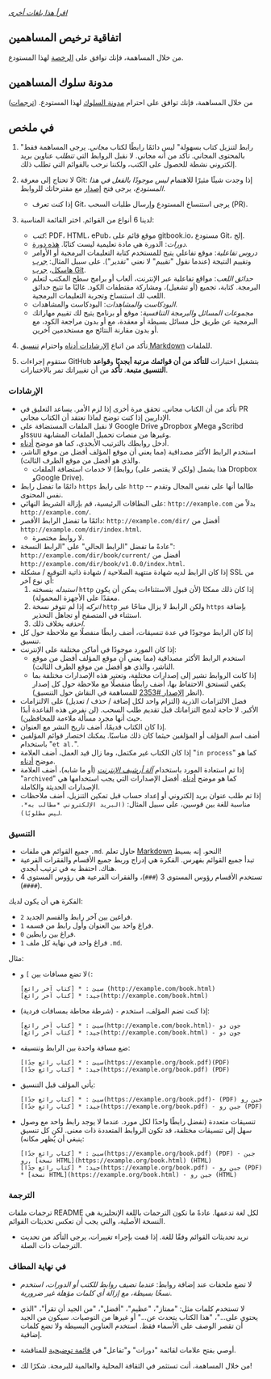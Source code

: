 *[اقرأ هذا بلغات أخرى](README.md#translations)*

## اتفاقية ترخيص المساهمين

من خلال المساهمة، فإنك توافق على [الرخصة](../LICENSE) لهذا المستودع.

## مدونة سلوك المساهمين

من خلال المساهمة، فإنك توافق على احترام [مدونة السلوك](CODE_OF_CONDUCT.md) لهذا المستودع. ([ترجمات](README.md#translations))

## في ملخص

1. "رابط لتنزيل كتاب بسهولة" ليس دائمًا رابطًا لكتاب *مجاني*. يرجى المساهمة فقط بالمحتوى المجاني. تأكد من أنه مجاني. لا نقبل الروابط التي *تتطلب* عناوين بريد إلكتروني نشطة للحصول على الكتب، ولكننا نرحب بالقوائم التي تطلب ذلك.

2. لا تحتاج إلى معرفة Git: إذا وجدت شيئًا مثيرًا للاهتمام *ليس موجودًا بالفعل في هذا المستودع*، يرجى فتح [إصدار](https://github.com/EbookFoundation/free-programming-books/issues) مع مقترحاتك للروابط.
    - إذا كنت تعرف Git، يرجى استنساخ المستودع وإرسال طلبات السحب (PR).

3. لدينا 6 أنواع من القوائم. اختر القائمة المناسبة:

    - *كتب*: PDF، HTML، ePub، موقع قائم على gitbook.io، مستودع Git، إلخ.
    - *دورات*: الدورة هي مادة تعليمية ليست كتابًا. [هذه دورة](http://ocw.mit.edu/courses/electrical-engineering-and-computer-science/6-006-introduction-to-algorithms-fall-2011/).
    - *دروس تفاعلية*: موقع تفاعلي يتيح للمستخدم كتابة التعليمات البرمجية أو الأوامر وتقييم النتيجة (عندما نقول "تقييم" لا نعني "تقدير"). على سبيل المثال: [جرب هاسكل](http://tryhaskell.org)، [جرب Git](https://learngitbranching.js.org).
    - *حدائق اللعب*: مواقع تفاعلية عبر الإنترنت، ألعاب أو برامج سطح المكتب لتعلم البرمجة. كتابة، تجميع (أو تشغيل)، ومشاركة مقتطفات الكود. غالبًا ما تتيح حدائق اللعب لك استنساخ وتجربة التعليمات البرمجية.
    - *البودكاست والمشاهدات*: البودكاست والمشاهدات.
    - *مجموعات المسائل والبرمجة التنافسية*: موقع أو برنامج يتيح لك تقييم مهاراتك البرمجية عن طريق حل مسائل بسيطة أو معقدة، مع أو بدون مراجعة الكود، مع أو بدون مقارنة النتائج مع مستخدمين آخرين.

4. تأكد من اتباع [الإرشادات أدناه](#guidelines) واحترام [تنسيق Markdown](#formatting) للملفات.

5. ستقوم إجراءات GitHub بتشغيل اختبارات **للتأكد من أن قوائمك مرتبة أبجديًا** و**قواعد التنسيق متبعة**. **تأكد** من أن تغييراتك تمر بالاختبارات.

### الإرشادات

- تأكد من أن الكتاب مجاني. تحقق مرة أخرى إذا لزم الأمر. يساعد التعليق في PR الإداريين إذا كنت توضح لماذا تعتقد أن الكتاب مجاني.
- لا نقبل الملفات المستضافة على Google Drive وDropbox وMega وScribd وIssuu وغيرها من منصات تحميل الملفات المشابهة.
- أدخل روابطك بالترتيب الأبجدي، كما هو موضح [أدناه](#alphabetical-order).
- استخدم الرابط الأكثر مصداقية (مما يعني أن موقع المؤلف أفضل من موقع الناشر، والذي هو أفضل من موقع الطرف الثالث).
    - لا خدمات استضافة الملفات (هذا يشمل (ولكن لا يقتصر على) روابط Dropbox وGoogle Drive).
- دائمًا ما تفضل رابط `https` على رابط `http` -- طالما أنها على نفس المجال وتقدم نفس المحتوى.
- على النطاقات الرئيسية، قم بإزالة الشريط النهائي: `http://example.com` بدلاً من `http://example.com/`.
- دائمًا ما تفضل الرابط الأقصر: `http://example.com/dir/` أفضل من `http://example.com/dir/index.html`.
    - لا روابط مختصرة.
- عادةً ما تفضل "الرابط الحالي" على "الرابط النسخة": `http://example.com/dir/book/current/` أفضل من `http://example.com/dir/book/v1.0.0/index.html`.
- إذا كان الرابط لديه شهادة منتهية الصلاحية / شهادة ذاتية التوقيع / مشكلة SSL من أي نوع آخر:
    1. *استبدله* بنسخته `http` إذا كان ذلك ممكنًا (لأن قبول الاستثناءات يمكن أن يكون معقدًا على الأجهزة المحمولة).
    2. *اتركه* إذا لم تتوفر نسخة `http` ولكن الرابط لا يزال متاحًا عبر `https` بإضافة استثناء في المتصفح أو تجاهل التحذير.
    3. *احذفه* بخلاف ذلك.
- إذا كان الرابط موجودًا في عدة تنسيقات، أضف رابطًا منفصلًا مع ملاحظة حول كل تنسيق.
- إذا كان المورد موجودًا في أماكن مختلفة على الإنترنت:
    - استخدم الرابط الأكثر مصداقية (مما يعني أن موقع المؤلف أفضل من موقع الناشر، والذي هو أفضل من موقع الطرف الثالث).
    - إذا كانت الروابط تشير إلى إصدارات مختلفة، وتعتبر هذه الإصدارات مختلفة بما يكفي لتستحق الاحتفاظ بها، أضف رابطًا منفصلًا مع ملاحظة حول كل إصدار (انظر [الإصدار #2353](https://github.com/EbookFoundation/free-programming-books/issues/2353) للمساهمة في النقاش حول التنسيق).
- فضل الالتزامات الذرية (التزام واحد لكل إضافة / حذف / تعديل) على الالتزامات الأكبر. لا حاجة لدمج التزاماتك قبل تقديم طلب السحب. (لن نفرض هذه القاعدة أبدًا حيث أنها مجرد مسألة ملاءمة للمحافظين).
- إذا كان الكتاب قديمًا، أضف تاريخ النشر مع العنوان.
- أضف اسم المؤلف أو المؤلفين حيثما كان ذلك مناسبًا. يمكنك اختصار قوائم المؤلفين باستخدام "`et al.`".
- إذا كان الكتاب غير مكتمل، وما زال قيد العمل، أضف العلامة "`in process`" كما هو موضح [أدناه](#in_process).
- إذا تم استعادة المورد باستخدام [*آلة أرشيف الإنترنت*](https://web.archive.org) (أو ما شابه)، أضف العلامة "`archived`" كما هو موضح [أدناه](#archived). أفضل الإصدارات التي يجب استخدامها هي الإصدارات الحديثة والكاملة.
- إذا تم طلب عنوان بريد إلكتروني أو إعداد حساب قبل تمكين التنزيل، أضف ملاحظات مناسبة للغة بين قوسين، على سبيل المثال: `(البريد الإلكتروني *مطالب به*، ليس مطلوبًا)`.

### التنسيق

- جميع القوائم هي ملفات `.md`. حاول تعلم [Markdown](https://guides.github.com/features/mastering-markdown/) النحو. إنه بسيط!
- تبدأ جميع القوائم بفهرس. الفكرة هي إدراج وربط جميع الأقسام والفقرات الفرعية هناك. احتفظ به في ترتيب أبجدي.
- تستخدم الأقسام رؤوس المستوى 3 (`###`)، والفقرات الفرعية هي رؤوس المستوى 4 (`####`).

الفكرة هي أن يكون لديك:

- `2` فراغين بين آخر رابط والقسم الجديد.
- `1` فراغ واحد بين العنوان وأول رابط من قسمه.
- `0` فراغ بين رابطين.
- `1` فراغ واحد في نهاية كل ملف `.md`.

مثال:

- لا تضع مسافات بين `]` و`(`:

    ```text
    سيئ : * [كتاب آخر رائع] (http://example.com/book.html)
    جيد: * [كتاب آخر رائع](http://example.com/book.html)
    ```

- إذا كنت تضم المؤلف، استخدم ` - ` (شرطة محاطة بمسافات فردية):

    ```text
    سيئ : * [كتاب آخر رائع](http://example.com/book.html)- جون دو
    جيد: * [كتاب آخر رائع](http://example.com/book.html) - جون دو
    ```

- ضع مسافة واحدة بين الرابط وتنسيقه:

    ```text
    سيئ : * [كتاب رائع جدًا](https://example.org/book.pdf)(PDF)
    جيد: * [كتاب رائع جدًا](https://example.org/book.pdf) (PDF)
    ```

- يأتي المؤلف قبل التنسيق:

    ```text
    سيئ : * [كتاب رائع جدًا](https://example.org/book.pdf)- (PDF) جين رو
    جيد: * [كتاب رائع جدًا](https://example.org/book.pdf) - جين رو (PDF)
    ```

- تنسيقات متعددة (نفضل رابطًا واحدًا لكل مورد. عندما لا يوجد رابط واحد مع وصول سهل إلى تنسيقات مختلفة، قد تكون الروابط المتعددة ذات معنى. لكن كل تنسيق ينبغي أن يُظهر مكانه):

    ```text
    سيئ : * [كتاب رائع جدًا](https://example.org/book.pdf) (PDF) - جين رو, [نسخة HTML](https://example.org/book.html) (HTML)
    جيد: * [كتاب رائع جدًا](https://example.org/book.pdf) - جين رو (PDF)  
    * [نسخة HTML](https://example.org/book.html) - جين رو (HTML)
    ```

### الترجمة

ترجمات ملفات README لكل لغة تدعمها. عادةً ما تكون الترجمات باللغة الإنجليزية هي النسخة الأصلية، والتي يجب أن تعكس تحديثات القوائم.

- نريد تحديثات القوائم وفقًا للغة. إذا قمت بإجراء تغييرات، يرجى التأكد من تحديث الترجمات ذات الصلة.

### في نهاية المطاف

- لا تضع ملحقات عند إضافة روابط: *عندما تضيف روابط للكتب أو الدورات، استخدم نسخًا بسيطة، مع إزالة أي كلمات مؤهلة غير ضرورية*.

- لا تستخدم كلمات مثل: "ممتاز"، "عظيم"، "أفضل"، "من الجيد أن تقرأ"، "الذي يحتوي على..."، "هذا الكتاب يتحدث عن..." أو غيرها من التوصيات. سيكون من الجيد أن تقصر الوصف على الأسماء فقط. استخدم العناوين البسيطة ولا تضع كلمات إضافية.

- أوصي بفتح علامات لقائمة "دورات" و"تفاعل" في [قائمة توضيحية](https://github.com/EbookFoundation/free-programming-books/issues) للمناقشة.

- من خلال المساهمة، أنت تستثمر في الثقافة المحلية والعالمية للبرمجة. شكرًا لك!
